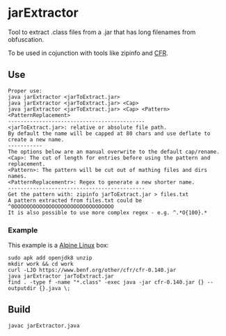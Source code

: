 # jarExtractor
Tool to extract .class files from a .jar that has long filenames from obfuscation.

To be used in cojunction with tools like zipinfo and [CFR](https://www.benf.org/other/cfr/).

## Use
```
Proper use:
java jarExtractor <jarToExtract.jar>
java jarExtractor <jarToExtract.jar> <Cap>
java jarExtractor <jarToExtract.jar> <Cap> <Pattern> <PatternReplacement>
--------------------------------------------
<jarToExtract.jar>: relative or absolute file path.
By default the name will be capped at 80 chars and use deflate to create a new name.
-----------
The options below are an manual overwrite to the default cap/rename.
<Cap>: The cut of length for entries before using the pattern and replacement.
<Pattern>: The pattern will be cut out of mathing files and dirs names.
<PatternReplacementr>: Regex to generate a new shorter name.
--------------------------------------------
Get the pattern with: zipinfo jarToExtract.jar > files.txt
A pattern extracted from files.txt could be ^0OOOOOOOOOOOOOOOOOOOOOOOOOOOOOOOO
It is also possible to use more complex regex - e.g. ^.*O{100}.*
```

### Example
This example is a [Alpine Linux](https://alpinelinux.org/) box:
```
sudo apk add openjdk8 unzip
mkdir work && cd work
curl -LJO https://www.benf.org/other/cfr/cfr-0.140.jar
java jarExtractor jarToExtract.jar
find . -type f -name "*.class" -exec java -jar cfr-0.140.jar {} --outputdir {}.java \;
```

## Build
```
javac jarExtractor.java
```
